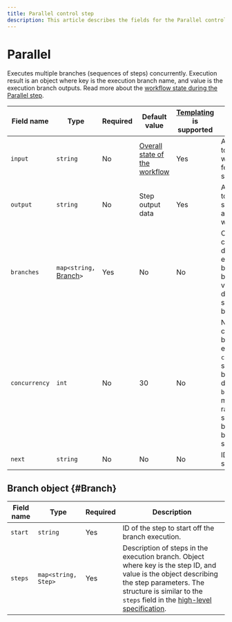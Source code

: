 ```yaml
---
title: Parallel control step
description: This article describes the fields for the Parallel control step.
---
```


# Parallel

Executes multiple branches (sequences of steps) concurrently. Execution result is an object where key is the execution branch name, and value is the execution branch outputs. Read more about the [workflow state during the Parallel step](../../workflow.md#state-for-Parallel).

Field name | Type | Required | Default value | [Templating](../../templating.md) is supported | Description
--- | --- | --- | --- | --- | ---
`input` | `string` | No | [Overall state of the workflow](../../workflow.md#state) | Yes | A jq expression to filter the workflow state fed into the step.
`output` | `string` | No | Step output data | Yes | A jq expression to filter the step outputs added into the workflow state.
`branches` | `map<string,` [Branch](#Branch)`>` | Yes | No | No | Object containing description of execution branches. Key: branch ID; value: description of steps in the branch.
`concurrency` | `int` | No  | 30 | No | Number of concurrent branches. For example, if `concurrency` is set to 2, and 5 branches are described in `branches`, at most 2 randomly selected branches will be executed simultaneously.
`next` | `string` | No | No | No | ID of the next step.

## Branch object {#Branch}

Field name | Type | Required | Description
--- | --- | --- | ---
`start` | `string` | Yes | ID of the step to start off the branch execution.
`steps` | `map<string, Step>` | Yes | Description of steps in the execution branch. Object where key is the step ID, and value is the object describing the step parameters. The structure is similar to the `steps` field in the [high-level specification](../index.md#workflow).
